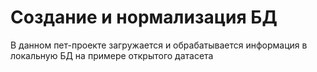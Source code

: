 # Создание и нормализация БД
В данном пет-проекте загружается и обрабатывается информация в локальную БД на примере открытого датасета

